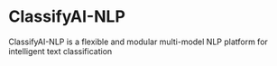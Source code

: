 # ClassifyAI-NLP
ClassifyAI-NLP is a flexible and modular multi-model NLP platform for intelligent text classification
